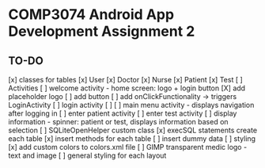 # COMP3074 Android App Development Assignment 2
## TO-DO

[x] classes for tables
	[x] User
	[x] Doctor
	[x] Nurse
	[x] Patient
	[x] Test
[ ] Activities
	[ ] welcome activity - home screen: logo + login button
		[X] add placeholder logo
		[ ] add button
		[ ] add onClickFunctionality -> triggers LoginActivity
	[ ] login activity
		[ ]
	[ ] main menu activity - displays navigation after logging in
	[ ] enter patient activity
	[ ] enter test activity
	[ ] display information - spinner: patient or test, displays information based on selection
[ ] SQLiteOpenHelper custom class
	[x] execSQL statements create each table
	[x] insert methods for each table
	[ ] insert dummy data
[ ] styling
	[x] add custom colors to colors.xml file
	[ ] GIMP transparent medic logo - text and image
	[ ] general styling for each layout

